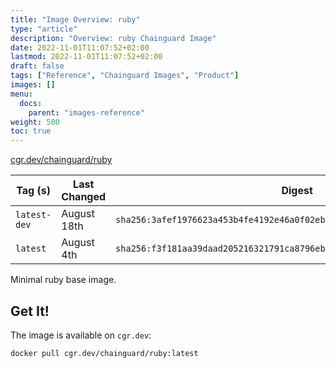 ```yaml
---
title: "Image Overview: ruby"
type: "article"
description: "Overview: ruby Chainguard Image"
date: 2022-11-01T11:07:52+02:00
lastmod: 2022-11-01T11:07:52+02:00
draft: false
tags: ["Reference", "Chainguard Images", "Product"]
images: []
menu:
  docs:
    parent: "images-reference"
weight: 500
toc: true
---
```


[cgr.dev/chainguard/ruby](https://github.com/chainguard-images/images/tree/main/images/ruby)

| Tag (s)       | Last Changed | Digest                                                                    |
|---------------|--------------|---------------------------------------------------------------------------|
|  `latest-dev` | August 18th  | `sha256:3afef1976623a453b4fe4192e46a0f02eb2965c997423455e56ec5614fb1d549` |
|  `latest`     | August 4th   | `sha256:f3f181aa39daad205216321791ca8796eb288ed516b2ba8b66a92e87f1f51c2a` |



Minimal ruby base image.

## Get It!

The image is available on `cgr.dev`:

```
docker pull cgr.dev/chainguard/ruby:latest
```

